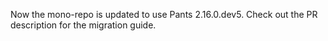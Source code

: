 Now the mono-repo is updated to use Pants 2.16.0.dev5. Check out the PR description for the migration guide.
